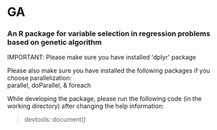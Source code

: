 # GA
### An R package for variable selection in regression problems based on genetic algorithm 

IMPORTANT: Please make sure you have installed 'dplyr' package 

Please also make sure you have installed the following packages if you choose parallelization: <br/>
parallel, doParallel, & foreach

While developing the package, please run the following code (in the working directory) after changing the help information: <br/>
> devtools::document() <br/>
